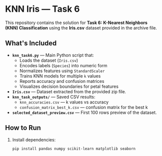 # KNN Iris — Task 6

This repository contains the solution for **Task 6: K-Nearest Neighbors (KNN) Classification** using the **Iris.csv** dataset provided in the archive file.

## What's Included
- **`knn_task6.py`** — Main Python script that:
  - Loads the dataset (`Iris.csv`)
  - Encodes labels (`Species`) into numeric form
  - Normalizes features using `StandardScaler`
  - Trains KNN models for multiple `k` values
  - Reports accuracy and confusion matrices
  - Visualizes decision boundaries for petal features
- **`Iris.csv`** — Dataset extracted from the provided zip file.
- **`knn_task_outputs/`** — Saved CSV results:
  - `knn_accuracies.csv` — k values vs accuracy
  - `confusion_matrix_best_k.csv` — confusion matrix for the best k
- **`selected_dataset_preview.csv`** — First 100 rows preview of the dataset.

## How to Run
1. Install dependencies:
   ```bash
   pip install pandas numpy scikit-learn matplotlib seaborn

